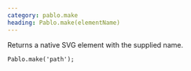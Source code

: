 ```yaml
---
category: pablo.make
heading: Pablo.make(elementName)
---
```


Returns a native SVG element with the supplied name.

    Pablo.make('path');
